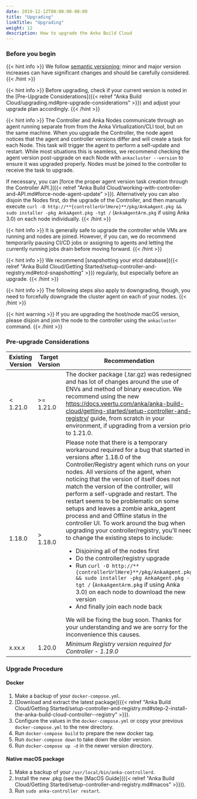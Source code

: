 ```yaml
---
date: 2019-12-12T00:00:00-00:00
title: "Upgrading"
linkTitle: "Upgrading"
weight: 12
description: How to upgrade the Anka Build Cloud
---
```


### Before you begin

{{< hint info >}}
We follow [semantic versioning](https://semver.org/); minor and major version increases can have significant changes and should be carefully considered.
{{< /hint >}}

{{< hint info >}}
Before upgrading, check if your current version is noted in the [Pre-Upgrade Considerations]({{< relref "Anka Build Cloud/upgrading.md#pre-upgrade-considerations" >}}) and adjust your upgrade plan accordingly.
{{< /hint >}}

{{< hint info >}}
The Controller and Anka Nodes communicate through an agent running separate from from the Anka Virtualization/CLI tool, but on the same machine. When you upgrade the Controller, the node agent notices that the agent and controller versions differ and will create a task for each Node. This task will trigger the agent to perform a self-update and restart. While most situations this is seamless, we recommend checking the agent version post-upgrade on each Node with `ankacluster --version` to ensure it was upgraded properly. Nodes must be joined to the controller to receive the task to upgrade.

If necessary, you can [force the proper agent version task creation through the Controller API.]({{< relref "Anka Build Cloud/working-with-controller-and-API.md#force-node-agent-update" >}}). Alternatively you can also disjoin the Nodes first, do the upgrade of the Controller, and then manually execute `curl -O http://**{controllerUrlHere}**/pkg/AnkaAgent.pkg && sudo installer -pkg AnkaAgent.pkg -tgt /` (`AnkaAgentArm.pkg` if using Anka 3.0) on each node individually.
{{< /hint >}}

{{< hint info >}}
It is generally safe to upgrade the controller while VMs are running and nodes are joined. However, if you can, we do recommend temporarily pausing CI/CD jobs or assigning to agents and letting the currently running jobs drain before moving forward.
{{< /hint >}}

{{< hint info >}}
We recommend [snapshotting your etcd database]({{< relref "Anka Build Cloud/Getting Started/setup-controller-and-registry.md#etcd-snapshotting" >}}) regularly, but especially before an upgrade.
{{< /hint >}}

{{< hint info >}}
The following steps also apply to downgrading, though, you need to forcefully downgrade the cluster agent on each of your nodes.
{{< /hint >}}

{{< hint warning >}}
If you are upgrading the host/node macOS version, please disjoin and join the node to the controller using the `ankacluster` command.
{{< /hint >}}
### Pre-upgrade Considerations

| Existing Version | Target Version | Recommendation |
| --- | --- | --- |
| < 1.21.0 | >= 1.21.0 | The docker package (.tar.gz) was redesigned and has lot of changes around the use of ENVs and method of binary execution. We recommend using the new https://docs.veertu.com/anka/anka-build-cloud/getting-started/setup-controller-and-registry/ guide, from scratch in your environment, if upgrading from a version prior to 1.21.0. |
| 1.18.0 | > 1.18.0 | Please note that there is a temporary workaround required for a bug that started in versions after 1.18.0 of the Controller/Registry agent which runs on your nodes. All versions of the agent, when noticing that the version of itself does not match the version of the controller, will perform a self-upgrade and restart. The restart seems to be problematic on some setups and leaves a zombie anka_agent process and and Offline status in the controller UI. To work around the bug when upgrading your controller/registry, you'll need to change the existing steps to include: <ul><li>Disjoining all of the nodes first</li><li>Do the controller/registry upgrade</li><li>Run `curl -O http://**{controllerUrlHere}**/pkg/AnkaAgent.pkg && sudo installer -pkg AnkaAgent.pkg -tgt /` (`AnkaAgentArm.pkg` if using Anka 3.0) on each node to download the new version</li><li>And finally join each node back</li></ul>We will be fixing the bug soon. Thanks for your understanding and we are sorry for the inconvenience this causes.
| x.xx.x | 1.20.0 | _Minimum Registry version required for Controller - 1.19.0_

### Upgrade Procedure

#### Docker

  1. Make a backup of your `docker-compose.yml`.
  2. [Download and extract the latest package]({{< relref "Anka Build Cloud/Getting Started/setup-controller-and-registry.md#step-2-install-the-anka-build-cloud-controller--registry" >}}).
  3. Configure the values in the `docker-compose.yml` or copy your previous `docker-compose.yml` to the new directory.
  4. Run `docker-compose build` to prepare the new docker tag.
  5. Run `docker-compose down` to take down the older version.
  6. Run `docker-compose up -d` in the newer version directory.

#### Native macOS package

  1. Make a backup of your `/usr/local/bin/anka-controllerd`.
  2. Install the new .pkg (see the [MacOS Guide]({{< relref "Anka Build Cloud/Getting Started/setup-controller-and-registry.md#macos" >}})).
  3. Run `sudo anka-controller restart`.